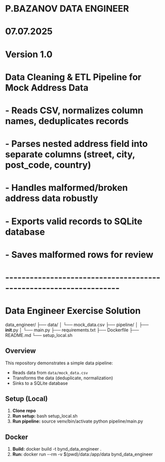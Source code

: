 # P.BAZANOV DATA ENGINEER
# 07.07.2025
# Version 1.0
#
# Data Cleaning & ETL Pipeline for Mock Address Data
# - Reads CSV, normalizes column names, deduplicates records
# - Parses nested address field into separate columns (street, city, post_code, country)
# - Handles malformed/broken address data robustly
# - Exports valid records to SQLite database
# - Saves malformed rows for review
# ------------------------------------------------------------------
# Data Engineer Exercise Solution

data_engineer/
├── data/
│   └── mock_data.csv
├── pipeline/
│   ├── __init__.py
│   └── main.py
├── requirements.txt
├── Dockerfile
├── README.md
└── setup_local.sh



## Overview

This repository demonstrates a simple data pipeline:
- Reads data from `data/mock_data.csv`
- Transforms the data (deduplicate, normalization)
- Sinks to a SQLite database

## Setup (Local)
1. **Clone repo**
2. **Run setup:**
bash setup_local.sh
3. **Run pipeline:**
source venv/bin/activate
python pipeline/main.py

## Docker

1. **Build:**
docker build -t bynd_data_engineer .
2. **Run:**
docker run --rm -v $(pwd)/data:/app/data bynd_data_engineer


